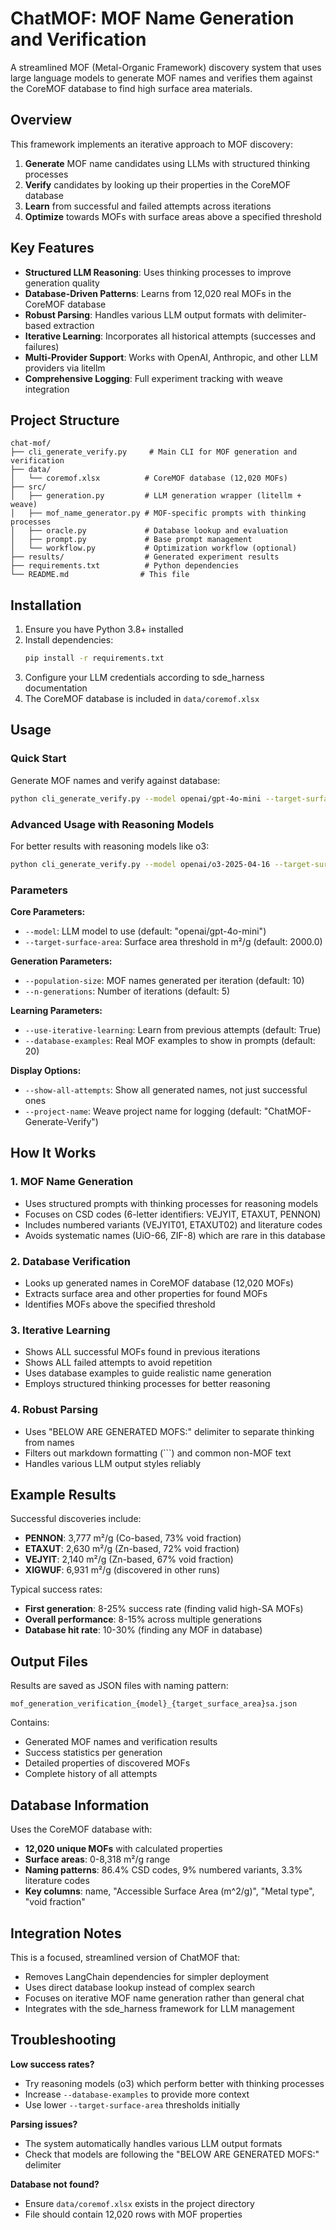 # ChatMOF: MOF Name Generation and Verification

A streamlined MOF (Metal-Organic Framework) discovery system that uses large language models to generate MOF names and verifies them against the CoreMOF database to find high surface area materials.

## Overview

This framework implements an iterative approach to MOF discovery:
1. **Generate** MOF name candidates using LLMs with structured thinking processes
2. **Verify** candidates by looking up their properties in the CoreMOF database  
3. **Learn** from successful and failed attempts across iterations
4. **Optimize** towards MOFs with surface areas above a specified threshold

## Key Features

- **Structured LLM Reasoning**: Uses thinking processes to improve generation quality
- **Database-Driven Patterns**: Learns from 12,020 real MOFs in the CoreMOF database
- **Robust Parsing**: Handles various LLM output formats with delimiter-based extraction
- **Iterative Learning**: Incorporates all historical attempts (successes and failures)
- **Multi-Provider Support**: Works with OpenAI, Anthropic, and other LLM providers via litellm
- **Comprehensive Logging**: Full experiment tracking with weave integration

## Project Structure

```
chat-mof/
├── cli_generate_verify.py     # Main CLI for MOF generation and verification
├── data/
│   └── coremof.xlsx          # CoreMOF database (12,020 MOFs)
├── src/
│   ├── generation.py         # LLM generation wrapper (litellm + weave)
│   ├── mof_name_generator.py # MOF-specific prompts with thinking processes
│   ├── oracle.py             # Database lookup and evaluation
│   ├── prompt.py             # Base prompt management
│   └── workflow.py           # Optimization workflow (optional)
├── results/                  # Generated experiment results
├── requirements.txt          # Python dependencies
└── README.md                # This file
```

## Installation

1. Ensure you have Python 3.8+ installed
2. Install dependencies:
   ```bash
   pip install -r requirements.txt
   ```
3. Configure your LLM credentials according to sde_harness documentation
4. The CoreMOF database is included in `data/coremof.xlsx`

## Usage

### Quick Start

Generate MOF names and verify against database:
```bash
python cli_generate_verify.py --model openai/gpt-4o-mini --target-surface-area 1500 --population-size 15 --n-generations 3
```

### Advanced Usage with Reasoning Models

For better results with reasoning models like o3:
```bash
python cli_generate_verify.py --model openai/o3-2025-04-16 --target-surface-area 3000 --population-size 10 --n-generations 5 --show-all-attempts
```

### Parameters

**Core Parameters:**
- `--model`: LLM model to use (default: "openai/gpt-4o-mini")
- `--target-surface-area`: Surface area threshold in m²/g (default: 2000.0)

**Generation Parameters:**
- `--population-size`: MOF names generated per iteration (default: 10)
- `--n-generations`: Number of iterations (default: 5)

**Learning Parameters:**
- `--use-iterative-learning`: Learn from previous attempts (default: True)
- `--database-examples`: Real MOF examples to show in prompts (default: 20)

**Display Options:**
- `--show-all-attempts`: Show all generated names, not just successful ones
- `--project-name`: Weave project name for logging (default: "ChatMOF-Generate-Verify")

## How It Works

### 1. MOF Name Generation
- Uses structured prompts with thinking processes for reasoning models
- Focuses on CSD codes (6-letter identifiers: VEJYIT, ETAXUT, PENNON)
- Includes numbered variants (VEJYIT01, ETAXUT02) and literature codes
- Avoids systematic names (UiO-66, ZIF-8) which are rare in this database

### 2. Database Verification
- Looks up generated names in CoreMOF database (12,020 MOFs)
- Extracts surface area and other properties for found MOFs
- Identifies MOFs above the specified threshold

### 3. Iterative Learning
- Shows ALL successful MOFs found in previous iterations
- Shows ALL failed attempts to avoid repetition
- Uses database examples to guide realistic name generation
- Employs structured thinking processes for better reasoning

### 4. Robust Parsing
- Uses "BELOW ARE GENERATED MOFS:" delimiter to separate thinking from names
- Filters out markdown formatting (```) and common non-MOF text
- Handles various LLM output styles reliably

## Example Results

Successful discoveries include:
- **PENNON**: 3,777 m²/g (Co-based, 73% void fraction)
- **ETAXUT**: 2,630 m²/g (Zn-based, 72% void fraction)  
- **VEJYIT**: 2,140 m²/g (Zn-based, 67% void fraction)
- **XIGWUF**: 6,931 m²/g (discovered in other runs)

Typical success rates:
- **First generation**: 8-25% success rate (finding valid high-SA MOFs)
- **Overall performance**: 8-15% across multiple generations
- **Database hit rate**: 10-30% (finding any MOF in database)

## Output Files

Results are saved as JSON files with naming pattern:
```
mof_generation_verification_{model}_{target_surface_area}sa.json
```

Contains:
- Generated MOF names and verification results
- Success statistics per generation
- Detailed properties of discovered MOFs
- Complete history of all attempts

## Database Information

Uses the CoreMOF database with:
- **12,020 unique MOFs** with calculated properties
- **Surface areas**: 0-8,318 m²/g range
- **Naming patterns**: 86.4% CSD codes, 9% numbered variants, 3.3% literature codes
- **Key columns**: name, "Accessible Surface Area (m^2/g)", "Metal type", "void fraction"

## Integration Notes

This is a focused, streamlined version of ChatMOF that:
- Removes LangChain dependencies for simpler deployment
- Uses direct database lookup instead of complex search
- Focuses on iterative MOF name generation rather than general chat
- Integrates with the sde_harness framework for LLM management

## Troubleshooting

**Low success rates?**
- Try reasoning models (o3) which perform better with thinking processes
- Increase `--database-examples` to provide more context
- Use lower `--target-surface-area` thresholds initially

**Parsing issues?**
- The system automatically handles various LLM output formats
- Check that models are following the "BELOW ARE GENERATED MOFS:" delimiter

**Database not found?**
- Ensure `data/coremof.xlsx` exists in the project directory
- File should contain 12,020 rows with MOF properties